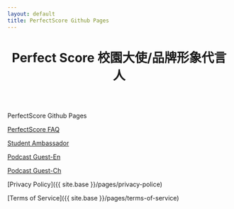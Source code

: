 ```yaml
---
layout: default
title: PerfectScore Github Pages
---
```

<h1 style="text-align: center; margin-bottom: 64px; font-weight:bold;">Perfect Score 校園大使/品牌形象代言人</h1>

PerfectScore Github Pages

[PerfectScore FAQ](https://perfectscorepublic.github.io/pages/perfectscore-faq)

[Student Ambassador](https://perfectscorepublic.github.io/pages/student-ambassador)

[Podcast Guest-En](https://perfectscorepublic.github.io/pages/podcast-guest-en)

[Podcast Guest-Ch](https://perfectscorepublic.github.io/pages/podcast-guest-ch)

[Privacy Policy]({{ site.base }}/pages/privacy-police)

[Terms of Service]({{ site.base }}/pages/terms-of-service)